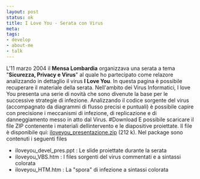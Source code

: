 ```yaml
--- 
layout: post
status: ok
title: I Love You - Serata con Virus
meta: 
tags:
- develop
- about-me
- talk
---
```

L'11 marzo 2004 il **Mensa Lombardia** organizzava una serata a tema "**Sicurezza, Privacy e Virus**" al quale ho partecipato come relazore analizzando in dettaglio il virus **I Love You**. In questa pagina è possibile recuperare il materiale della serata.
Nell'ambito dei Virus Informatici, I love You presenta una serie di novità che sono divenute la base per le successive strategie di infezione. Analizzando il codice sorgente del virus (accompagnato da diagrammi di flusso precisi e puntuali) è possibile capire con precisione i meccanismi di infezione, di replicazione e di danneggiamento messo in atto dal Virus.
#Download
E possibile scaricare il file ZIP contenente i materiali dellintervento e le diapositive proiettate.
Il file è disponibile qui: [iloveyou_presentazione.zip](download/ILoveYou_Presentazione.zip) (212 k).
Nel package sono contenuti i seguenti files
*  iloveyou_devel_pres.ppt : Le slide proiettate durante la serata
*  iloveyou_VBS.htm : I files sorgenti del virus commentati e a sintassi colorata
*  iloveyou_HTM.htm : La "spora" di infezione a sintassi colorata 
